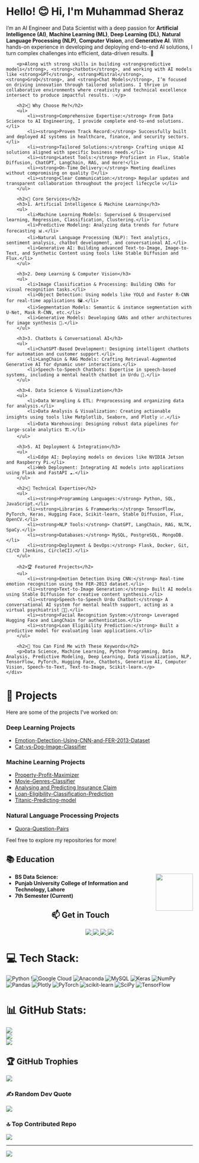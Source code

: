 <!DOCTYPE html>
<html>

<head>
    <title>Profile - Muhammad Sheraz</title>
</head>

<body>
    <div>
        <h1>Hello! 😊 Hi, I'm Muhammad Sheraz</h1>
        <p>I’m an AI Engineer and Data Scientist with a deep passion for <strong>Artificial Intelligence (AI)</strong>, <strong>Machine Learning (ML)</strong>, <strong>Deep Learning (DL)</strong>, <strong>Natural Language Processing (NLP)</strong>, <strong>Computer Vision</strong>, and <strong>Generative AI</strong>. With hands-on experience in developing and deploying end-to-end AI solutions, I turn complex challenges into efficient, data-driven results. 🚀</p>
        
        <p>Along with strong skills in building <strong>predictive models</strong>, <strong>chatbots</strong>, and working with AI models like <strong>GPT</strong>, <strong>Mistral</strong>, <strong>GroQ</strong>, and <strong>Chat Models</strong>, I’m focused on driving innovation through tailored solutions. I thrive in collaborative environments where creativity and technical excellence intersect to produce impactful results. 💡</p>
        
        <h2>🌟 Why Choose Me?</h2>
        <ul>
            <li><strong>Comprehensive Expertise:</strong> From Data Science to AI Engineering, I provide complete end-to-end solutions.</li>
            <li><strong>Proven Track Record:</strong> Successfully built and deployed AI systems in healthcare, finance, and security sectors.</li>
            <li><strong>Tailored Solutions:</strong> Crafting unique AI solutions aligned with specific business needs.</li>
            <li><strong>Latest Tools:</strong> Proficient in Flux, Stable Diffusion, ChatGPT, LangChain, RAG, and more!</li>
            <li><strong>On-Time Delivery:</strong> Meeting deadlines without compromising on quality ⏰</li>
            <li><strong>Clear Communication:</strong> Regular updates and transparent collaboration throughout the project lifecycle 📞</li>
        </ul>

        <h2>💼 Core Services</h2>
        <h3>1. Artificial Intelligence & Machine Learning</h3>
        <ul>
            <li>Machine Learning Models: Supervised & Unsupervised learning, Regression, Classification, Clustering.</li>
            <li>Predictive Modeling: Analyzing data trends for future forecasting 📊.</li>
            <li>Natural Language Processing (NLP): Text analytics, sentiment analysis, chatbot development, and conversational AI.</li>
            <li>Generative AI: Building advanced Text-to-Image, Image-to-Text, and Synthetic Content using tools like Stable Diffusion and Flux.</li>
        </ul>

        <h3>2. Deep Learning & Computer Vision</h3>
        <ul>
            <li>Image Classification & Processing: Building CNNs for visual recognition tasks.</li>
            <li>Object Detection: Using models like YOLO and Faster R-CNN for real-time applications 🖼️.</li>
            <li>Segmentation Models: Semantic & instance segmentation with U-Net, Mask R-CNN, etc.</li>
            <li>Generative Models: Developing GANs and other architectures for image synthesis 🤖.</li>
        </ul>

        <h3>3. Chatbots & Conversational AI</h3>
        <ul>
            <li>ChatGPT-Based Development: Designing intelligent chatbots for automation and customer support.</li>
            <li>LangChain & RAG Models: Crafting Retrieval-Augmented Generative AI for dynamic user interactions.</li>
            <li>Speech-to-Speech Chatbots: Expertise in speech-based systems, including a mental health chatbot in Urdu 💬.</li>
        </ul>

        <h3>4. Data Science & Visualization</h3>
        <ul>
            <li>Data Wrangling & ETL: Preprocessing and organizing data for analysis.</li>
            <li>Data Analysis & Visualization: Creating actionable insights using tools like Matplotlib, Seaborn, and Plotly 📈.</li>
            <li>Data Warehousing: Designing robust data pipelines for large-scale analytics 🏗️.</li>
        </ul>

        <h3>5. AI Deployment & Integration</h3>
        <ul>
            <li>Edge AI: Deploying models on devices like NVIDIA Jetson and Raspberry Pi.</li>
            <li>Web Deployment: Integrating AI models into applications using Flask and FastAPI ☁️.</li>
        </ul>

        <h2>🔧 Technical Expertise</h2>
        <ul>
            <li><strong>Programming Languages:</strong> Python, SQL, JavaScript.</li>
            <li><strong>Libraries & Frameworks:</strong> TensorFlow, PyTorch, Keras, Hugging Face, Scikit-learn, Stable Diffusion, Flux, OpenCV.</li>
            <li><strong>NLP Tools:</strong> ChatGPT, LangChain, RAG, NLTK, SpaCy.</li>
            <li><strong>Databases:</strong> MySQL, PostgreSQL, MongoDB.</li>
            <li><strong>Deployment & DevOps:</strong> Flask, Docker, Git, CI/CD (Jenkins, CircleCI).</li>
        </ul>

        <h2>🏆 Featured Projects</h2>
        <ul>
            <li><strong>Emotion Detection Using CNN:</strong> Real-time emotion recognition using the FER-2013 dataset.</li>
            <li><strong>Text-to-Image Generation:</strong> Built AI models using Stable Diffusion for creative content synthesis.</li>
            <li><strong>Speech-to-Speech Urdu Chatbot:</strong> A conversational AI system for mental health support, acting as a virtual psychiatrist 🧠💬.</li>
            <li><strong>Facial Recognition System:</strong> Leveraged Hugging Face and LangChain for authentication.</li>
            <li><strong>Loan Eligibility Prediction:</strong> Built a predictive model for evaluating loan applications.</li>
        </ul>

        <h2>🔑 You Can Find Me with These Keywords</h2>
        <p>Data Science, Machine Learning, Python Programming, Data Analysis, Predictive Modeling, Deep Learning, Data Visualization, NLP, TensorFlow, PyTorch, Hugging Face, Chatbots, Generative AI, Computer Vision, Speech-to-Text, Text-to-Image, Scikit-learn.</p>
    </div>
</body>

</html>




# 🌱 Projects

Here are some of the projects I've worked on:

### Deep Learning Projects

- [Emotion-Detection-Using-CNN-and-FER-2013-Dataset](https://github.com/Muhammad-Sheraz-ds/Emotion-Detection-Using-CNN-and-FER-2013-Dataset.git)
- [Cat-vs-Dog-Image-Classifier](https://github.com/Muhammad-Sheraz-ds/Cat-vs-Dog-Image-Classifier.git)

### Machine Learning Projects

- [Property-Profit-Maximizer](https://github.com/Muhammad-Sheraz-ds/AI-Property-Profit-Maximizer.git)
- [Movie-Genres-Classifier](https://github.com/Muhammad-Sheraz-ds/Movie-Genres-Classifier.git)
- [Analysing and Predicting Insurance Claim](https://github.com/Muhammad-Sheraz-ds/Predicting-Insurance-Claim.git)
- [Loan-Eligibility-Classification-Prediction](https://github.com/Muhammad-Sheraz-ds/Loan-Eligibility-Classification-Prediction.git)
- [Titanic-Predicting-model](https://github.com/Muhammad-Sheraz-ds/Titanic-Predicting-model.git)

### Natural Language Processing Projects

- [Quora-Question-Pairs](https://github.com/Muhammad-Sheraz-ds/Quora-Question-Pairs.git)


Feel free to explore my repositories for more!

## 📚 Education

<img align="right" width="100" height="100" src="https://upload.wikimedia.org/wikipedia/en/c/c8/University_of_the_Punjab_logo.png">

- **BS Data Science:**
- **Punjab University College of Information and Technology, Lahore**
- **7th Semester (Current)**

  
<div align="center">
  <h2 align="center">📫 Get in Touch</h2>
  
  <!-- LinkedIn Badge -->
  <a href="https://www.linkedin.com/in/muhammad-sheraz-5b3887242?utm_source=share&utm_campaign=share_via&utm_content=profile&utm_medium=android_app">
    <img src="https://img.shields.io/badge/LinkedIn-Muhammad%20Sheraz-0077B5?style=for-the-badge&logo=linkedin&logoColor=white" />
  </a>
  
  <!-- Email Badge -->
  <a href="mailto:sheraz601050@gmail.com">
    <img src="https://img.shields.io/badge/Email-sheraz601050%40gmail.com-D14836?style=for-the-badge&logo=gmail&logoColor=white" />
  </a>
  
  <!-- Kaggle Badge -->
   <a href="https://www.kaggle.com/muhammadsheraza002">
    <img src="https://img.shields.io/badge/Kaggle-Muhammad%20Sheraz-20BEFF?style=for-the-badge&logo=kaggle&logoColor=white" />
  </a>

  <!-- LeetCode Badge -->
  <a href="https://leetcode.com/MuhammadSheraz/">
    <img src="https://img.shields.io/badge/LeetCode-Muhammad%20Sheraz-FFA116?style=for-the-badge&logo=leetcode&logoColor=black" />
  </a>
</div>


# 💻 Tech Stack:
![Python](https://img.shields.io/badge/python-3670A0?style=flat-square&logo=python&logoColor=ffdd54) !![Google Cloud](https://img.shields.io/badge/Google%20Cloud-%234285F4.svg?style=flat-square&logo=google-cloud&logoColor=white) ![Anaconda](https://img.shields.io/badge/Anaconda-%2344A833.svg?style=flat-square&logo=anaconda&logoColor=white) ![MySQL](https://img.shields.io/badge/mysql-%2300f.svg?style=flat-square&logo=mysql&logoColor=white) ![Keras](https://img.shields.io/badge/Keras-%23D00000.svg?style=flat-square&logo=Keras&logoColor=white) ![NumPy](https://img.shields.io/badge/numpy-%23013243.svg?style=flat-square&logo=numpy&logoColor=white) ![Pandas](https://img.shields.io/badge/pandas-%23150458.svg?style=flat-square&logo=pandas&logoColor=white) ![Plotly](https://img.shields.io/badge/Plotly-%233F4F75.svg?style=flat-square&logo=plotly&logoColor=white) ![PyTorch](https://img.shields.io/badge/PyTorch-%23EE4C2C.svg?style=flat-square&logo=PyTorch&logoColor=white) ![scikit-learn](https://img.shields.io/badge/scikit--learn-%23F7931E.svg?style=flat-square&logo=scikit-learn&logoColor=white) ![SciPy](https://img.shields.io/badge/SciPy-%230C55A5.svg?style=flat-square&logo=scipy&logoColor=%white) ![TensorFlow](https://img.shields.io/badge/TensorFlow-%23FF6F00.svg?style=flat-square&logo=TensorFlow&logoColor=white)

# 📊 GitHub Stats:
![](https://github-readme-stats.vercel.app/api?username=Muhammad-Sheraz-ds&theme=vue-dark&hide_border=false&include_all_commits=true&count_private=true)<br/>
![](https://github-readme-streak-stats.herokuapp.com/?user=Muhammad-Sheraz-ds&theme=vue-dark&hide_border=false)<br/>
![](https://github-readme-stats.vercel.app/api/top-langs/?username=Muhammad-Sheraz-ds&theme=vue-dark&hide_border=false&include_all_commits=true&count_private=true&layout=compact)

## 🏆 GitHub Trophies
![](https://github-profile-trophy.vercel.app/?username=Muhammad-Sheraz-ds&theme=radical&no-frame=false&no-bg=false&margin-w=4)

### ✍️ Random Dev Quote
![](https://quotes-github-readme.vercel.app/api?type=horizontal&theme=radical)

### 🔝 Top Contributed Repo
![](https://github-contributor-stats.vercel.app/api?username=Muhammad-Sheraz-ds&limit=5&theme=dark&combine_all_yearly_contributions=true)


---
<!-- [![](https://visitcount.itsvg.in/api?id=MuhammadSheraza002&icon=0&color=0)](https://visitcount.itsvg.in) -->
[![](https://visitcount.itsvg.in/api?id=MuhammadSheraza002&label=Profile%20Views&color=1&icon=0&pretty=false)](https://visitcount.itsvg.in)

<!-- Proudly created with GPRM ( https://gprm.itsvg.in ) -->

